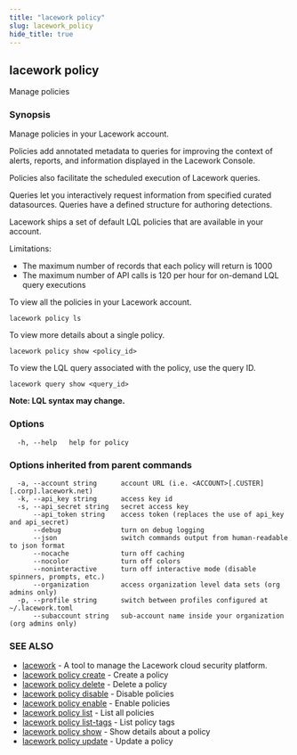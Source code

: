 ```yaml
---
title: "lacework policy"
slug: lacework_policy
hide_title: true
---
```


## lacework policy

Manage policies

### Synopsis

Manage policies in your Lacework account.

Policies add annotated metadata to queries for improving the context of alerts,
reports, and information displayed in the Lacework Console.

Policies also facilitate the scheduled execution of Lacework queries.

Queries let you interactively request information from specified
curated datasources. Queries have a defined structure for authoring detections.

Lacework ships a set of default LQL policies that are available in your account.

Limitations:
  * The maximum number of records that each policy will return is 1000
  * The maximum number of API calls is 120 per hour for on-demand LQL query executions

To view all the policies in your Lacework account.

    lacework policy ls

To view more details about a single policy.

    lacework policy show <policy_id>

To view the LQL query associated with the policy, use the query ID.

    lacework query show <query_id>

**Note: LQL syntax may change.**


### Options

```
  -h, --help   help for policy
```

### Options inherited from parent commands

```
  -a, --account string      account URL (i.e. <ACCOUNT>[.CUSTER][.corp].lacework.net)
  -k, --api_key string      access key id
  -s, --api_secret string   secret access key
      --api_token string    access token (replaces the use of api_key and api_secret)
      --debug               turn on debug logging
      --json                switch commands output from human-readable to json format
      --nocache             turn off caching
      --nocolor             turn off colors
      --noninteractive      turn off interactive mode (disable spinners, prompts, etc.)
      --organization        access organization level data sets (org admins only)
  -p, --profile string      switch between profiles configured at ~/.lacework.toml
      --subaccount string   sub-account name inside your organization (org admins only)
```

### SEE ALSO

* [lacework](lacework.md)	 - A tool to manage the Lacework cloud security platform.
* [lacework policy create](lacework_policy_create.md)	 - Create a policy
* [lacework policy delete](lacework_policy_delete.md)	 - Delete a policy
* [lacework policy disable](lacework_policy_disable.md)	 - Disable policies
* [lacework policy enable](lacework_policy_enable.md)	 - Enable policies
* [lacework policy list](lacework_policy_list.md)	 - List all policies
* [lacework policy list-tags](lacework_policy_list-tags.md)	 - List policy tags
* [lacework policy show](lacework_policy_show.md)	 - Show details about a policy
* [lacework policy update](lacework_policy_update.md)	 - Update a policy

